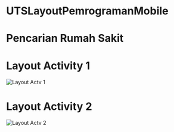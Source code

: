 # UTSLayoutPemrogramanMobile

# Pencarian Rumah Sakit

# Layout Activity 1
![Layout Actv 1](https://user-images.githubusercontent.com/45096481/81392845-7a606800-9149-11ea-970a-fa2d066865a0.jpg)

# Layout Activity 2
![Layout Actv 2](https://user-images.githubusercontent.com/45096481/81392854-7cc2c200-9149-11ea-9172-40fc4e2f5aab.jpg)
